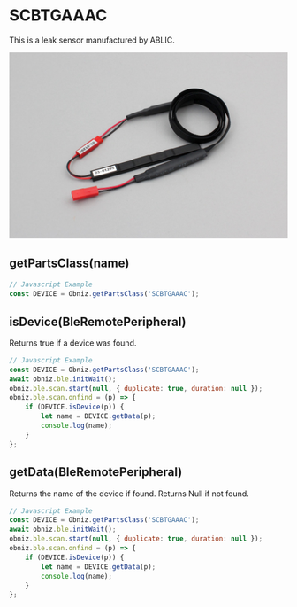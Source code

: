 # SCBTGAAAC

This is a leak sensor manufactured by ABLIC.

![](image.jpg)


## getPartsClass(name)

```javascript
// Javascript Example
const DEVICE = Obniz.getPartsClass('SCBTGAAAC');
```

## isDevice(BleRemotePeripheral)

Returns true if a device was found.

```javascript
// Javascript Example
const DEVICE = Obniz.getPartsClass('SCBTGAAAC');
await obniz.ble.initWait();
obniz.ble.scan.start(null, { duplicate: true, duration: null });
obniz.ble.scan.onfind = (p) => {
    if (DEVICE.isDevice(p)) {
        let name = DEVICE.getData(p);
        console.log(name);
    }
};
```

## getData(BleRemotePeripheral)

Returns the name of the device if found. Returns Null if not found.

```javascript
// Javascript Example
const DEVICE = Obniz.getPartsClass('SCBTGAAAC');
await obniz.ble.initWait();
obniz.ble.scan.start(null, { duplicate: true, duration: null });
obniz.ble.scan.onfind = (p) => {
    if (DEVICE.isDevice(p)) {
        let name = DEVICE.getData(p);
        console.log(name);
    }
};
```
